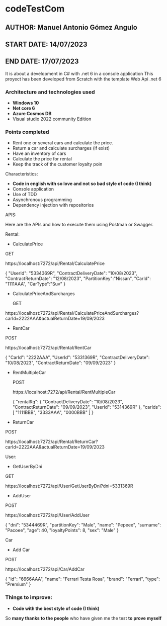 # codeTestCom

## AUTHOR: Manuel Antonio Gómez Angulo
## START DATE: 14/07/2023
## END DATE: 17/07/2023

It is about a development in C# with .net 6 in a console application
This proyect has been developed from Scratch with the template Web Api .net 6
### Architecture and technologies used
* **Windows 10**
* **Net core 6**
* **Azure Cosmos DB**
* Visual studio 2022 community Edition

### Points completed
* Rent one or several cars and calculate the price.
* Return a car and calculate surcharges (if exist)
* Have an inventory of cars
* Calculate the price for rental
* Keep the track of the customer loyalty poin

Characteristics:
* **Code in english with so love and not so bad style of code (I think)**
* Console application
* Use of TDD
* Asynchronous programming
* Dependency injection with repositorios

APIS:

Here are the APIs and how to execute them using Postman or Swagger.

Rental:
* CalculatePrice
  
GET

https://localhost:7272/api/Rental/CalculatePrice

{
  "UserId": "5334369R",
  "ContractDeliveryDate": "10/08/2023",
  "ContractReturnDate": "12/08/2023",
  "PartitionKey":"Nissan",
  "CarId": "1111AAA",
  "CarType":"Suv"
}
* CalculatePriceAndSurcharges
 
  GET
  
https://localhost:7272/api/Rental/CalculatePriceAndSurcharges?carId=2222AAA&actualReturnDate=19/09/2023

* RentCar
  
POST

  https://localhost:7272/api/Rental/RentCar
  
  {
  "CarId": "2222AAA",
  "UserId": "5331369R",
  "ContractDeliveryDate": "10/08/2023",
  "ContractReturnDate": "09/09/2023"
}
* RentMultipleCar

  POST

  https://localhost:7272/api/Rental/RentMultipleCar
  
  {
  "rentalRq": {
    "ContractDeliveryDate": "10/08/2023",
    "ContractReturnDate": "09/09/2023",
    "UserId": "5314369R"
  },
  "carIds": [
    "1111BBB",
    "3333AAA",
    "0000BBB"
  ]
}

* ReturnCar

POST

https://localhost:7272/api/Rental/ReturnCar?carId=2222AAA&actualReturnDate=19/09/2023

User:
* GetUserByDni

GET

https://localhost:7272/api/User/GetUserByDni?dni=5331369R

* AddUser

POST

https://localhost:7272/api/User/AddUser

{
    "dni": "5344469R",
    "partitionKey": "Male",
    "name": "Pepeee",
    "surname": "Pacoee",
    "age": 40,
    "loyaltyPoints": 8,
    "sex": "Male"
}

Car
* Add Car

POST

https://localhost:7272/api/Car/AddCar

{
    "id": "6666AAA",
    "name": "Ferrari Testa Rosa",
    "brand": "Ferrari",
    "type": "Premium"
}

### Things to improve:
* **Code with the best style of code (I think)**

So **many thanks to the people** who have given me the test **to prove myself**
